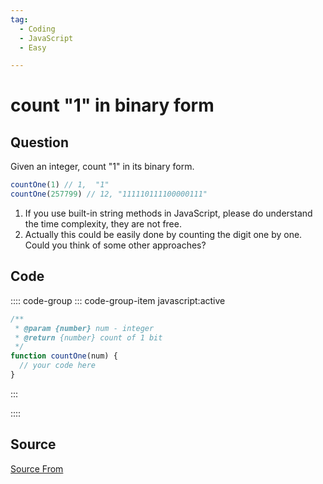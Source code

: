 ```yaml
---
tag:
  - Coding
  - JavaScript
  - Easy

---
```

  
# count "1" in binary form

## Question
Given an integer, count "1" in its binary form.

```js
countOne(1) // 1,  "1"
countOne(257799) // 12, "111110111100000111"
```

1.  If you use built-in string methods in JavaScript, please do understand the time complexity, they are not free.
2.  Actually this could be easily done by counting the digit one by one. Could you think of some other approaches?

## Code
:::: code-group
::: code-group-item javascript:active
```javascript
/**
 * @param {number} num - integer
 * @return {number} count of 1 bit
 */
function countOne(num) {
  // your code here
}
```
:::
    
::::



##  Source
[Source From](https://bigfrontend.dev/problem/how-many-1s-in-binary)

  